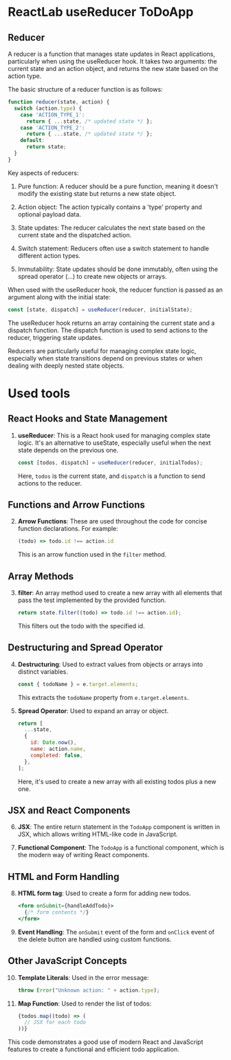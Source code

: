 # ReactLab useReducer ToDoApp

## Reducer

A reducer is a function that manages state updates in React applications, particularly when using the useReducer hook. It takes two arguments: the current state and an action object, and returns the new state based on the action type.

The basic structure of a reducer function is as follows:

```javascript
function reducer(state, action) {
  switch (action.type) {
    case 'ACTION_TYPE_1':
      return { ...state, /* updated state */ };
    case 'ACTION_TYPE_2':
      return { ...state, /* updated state */ };
    default:
      return state;
  }
}
```

Key aspects of reducers:

1. Pure function: A reducer should be a pure function, meaning it doesn't modify the existing state but returns a new state object.

2. Action object: The action typically contains a 'type' property and optional payload data.

3. State updates: The reducer calculates the next state based on the current state and the dispatched action.

4. Switch statement: Reducers often use a switch statement to handle different action types.

5. Immutability: State updates should be done immutably, often using the spread operator (...) to create new objects or arrays.

When used with the useReducer hook, the reducer function is passed as an argument along with the initial state:

```javascript
const [state, dispatch] = useReducer(reducer, initialState);
```

The useReducer hook returns an array containing the current state and a dispatch function. The dispatch function is used to send actions to the reducer, triggering state updates.

Reducers are particularly useful for managing complex state logic, especially when state transitions depend on previous states or when dealing with deeply nested state objects.

# Used tools

## React Hooks and State Management
1. **useReducer**: This is a React hook used for managing complex state logic. It's an alternative to useState, especially useful when the next state depends on the previous one.

   ```javascript
   const [todos, dispatch] = useReducer(reducer, initialTodos);
   ```

   Here, `todos` is the current state, and `dispatch` is a function to send actions to the reducer.

## Functions and Arrow Functions
2. **Arrow Functions**: These are used throughout the code for concise function declarations. For example:

   ```javascript
   (todo) => todo.id !== action.id
   ```

   This is an arrow function used in the `filter` method.

## Array Methods
3. **filter**: An array method used to create a new array with all elements that pass the test implemented by the provided function.

   ```javascript
   return state.filter((todo) => todo.id !== action.id);
   ```

   This filters out the todo with the specified id.

## Destructuring and Spread Operator
4. **Destructuring**: Used to extract values from objects or arrays into distinct variables.

   ```javascript
   const { todoName } = e.target.elements;
   ```

   This extracts the `todoName` property from `e.target.elements`.

5. **Spread Operator**: Used to expand an array or object.

   ```javascript
   return [
     ...state,
     {
       id: Date.now(),
       name: action.name,
       completed: false,
     },
   ];
   ```

   Here, it's used to create a new array with all existing todos plus a new one.

## JSX and React Components
6. **JSX**: The entire return statement in the `TodoApp` component is written in JSX, which allows writing HTML-like code in JavaScript.

7. **Functional Component**: The `TodoApp` is a functional component, which is the modern way of writing React components.

## HTML and Form Handling
8. **HTML form tag**: Used to create a form for adding new todos.

   ```jsx
   <form onSubmit={handleAddTodo}>
     {/* form contents */}
   </form>
   ```

9. **Event Handling**: The `onSubmit` event of the form and `onClick` event of the delete button are handled using custom functions.

## Other JavaScript Concepts
10. **Template Literals**: Used in the error message:

    ```javascript
    throw Error("Unknown action: " + action.type);
    ```

11. **Map Function**: Used to render the list of todos:

    ```jsx
    {todos.map((todo) => (
      // JSX for each todo
    ))}
    ```

This code demonstrates a good use of modern React and JavaScript features to create a functional and efficient todo application.
